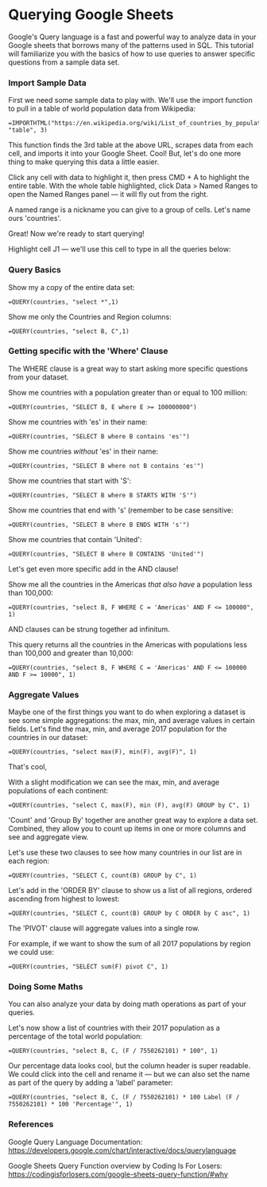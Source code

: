 # Querying Google Sheets 

Google's Query language is a fast and powerful way to analyze data in your Google sheets that borrows many of the patterns used in SQL. This tutorial will familiarize you with the basics of how to use queries to answer specific questions from a sample data set.

### Import Sample Data

First we need some sample data to play with. We'll use the import function to pull in a table of world population data from Wikipedia:

```
=IMPORTHTML("https://en.wikipedia.org/wiki/List_of_countries_by_population_(United_Nations)", "table", 3)
```

This function finds the 3rd table at the above URL, scrapes data from each cell, and imports it into your Google Sheet. Cool! But, let's do one more thing to make querying this data a little easier.

Click any cell with data to highlight it, then press CMD + A to highlight the entire table. With the whole table highlighted, click Data > Named Ranges to open the Named Ranges panel — it will fly out from the right.

A named range is a nickname you can give to a group of cells. Let's name ours 'countries'.

Great! Now we're ready to start querying!

Highlight cell J1 — we'll use this cell to type in all the queries below:



### Query Basics

Show my a copy of the entire data set:

```
=QUERY(countries, "select *",1)
```

Show me only the Countries and Region columns:

```
=QUERY(countries, "select B, C",1)
```



### Getting specific with the 'Where' Clause

The WHERE clause is a great way to start asking more specific questions from your dataset.

Show me countries with a population greater than or equal to 100 million:

```
=QUERY(countries, "SELECT B, E where E >= 100000000")
```

Show me countries with 'es' in their name:

```
=QUERY(countries, "SELECT B where B contains 'es'")
```

Show me countries *without* 'es' in their name:

```
=QUERY(countries, "SELECT B where not B contains 'es'")
```

Show me countries that start with 'S':

```
=QUERY(countries, "SELECT B where B STARTS WITH 'S'")
```

Show me countries that end with 's' (remember to be case sensitive:

```
=QUERY(countries, "SELECT B where B ENDS WITH 's'")
```

Show me countries that contain 'United':

```
=QUERY(countries, "SELECT B where B CONTAINS 'United'")
```

Let's get even more specific add in the AND clause! 

Show me all the countries in the Americas *that also have* a population less than 100,000:

```
=QUERY(countries, "select B, F WHERE C = 'Americas' AND F <= 100000", 1)
```

AND clauses can be strung together ad infinitum.

This query returns all the countries in the Americas with populations less than 100,000 and greater than 10,000:

```
=QUERY(countries, "select B, F WHERE C = 'Americas' AND F <= 100000 AND F >= 10000", 1)
```



### Aggregate Values

Maybe one of the first things you want to do when exploring a dataset is see some simple aggregations: the max, min, and average values in certain fields. Let's find the max, min, and average 2017 population for the countries in our dataset:

```
=QUERY(countries, "select max(F), min(F), avg(F)", 1)
```

That's cool, 

With a slight modification we can see the max, min, and average populations of each continent:

```
=QUERY(countries, "select C, max(F), min (F), avg(F) GROUP by C", 1)
```

'Count' and 'Group By' together are another great way to explore a data set. Combined, they allow you to count up items in one or more columns and see and aggregate view.

Let's use these two clauses to see how many countries in our list are in each region:

```
=QUERY(countries, "SELECT C, count(B) GROUP by C", 1)
```

Let's add in the 'ORDER BY' clause to show us a list of all regions, ordered ascending from highest to lowest:

```
=QUERY(countries, "SELECT C, count(B) GROUP by C ORDER by C asc", 1)
```

The 'PIVOT' clause will aggregate values into a single row.

For example, if we want to show the sum of all 2017 populations by region we could use:

```
=QUERY(countries, "SELECT sum(F) pivot C", 1)
```



### Doing Some Maths

You can also analyze your data by doing math operations as part of your queries.

Let's now show a list of countries with their 2017 population as a percentage of the total world population:

```
=QUERY(countries, "select B, C, (F / 7550262101) * 100", 1)
```

Our percentage data looks cool, but the column header is super readable. We could click into the cell and rename it — but we can also set the name as part of the query by adding a 'label' parameter:

```
=QUERY(countries, "select B, C, (F / 7550262101) * 100 Label (F / 7550262101) * 100 'Percentage'", 1)
```



### References

Google Query Language Documentation: https://developers.google.com/chart/interactive/docs/querylanguage

Google Sheets Query Function overview by Coding Is For Losers: https://codingisforlosers.com/google-sheets-query-function/#why



